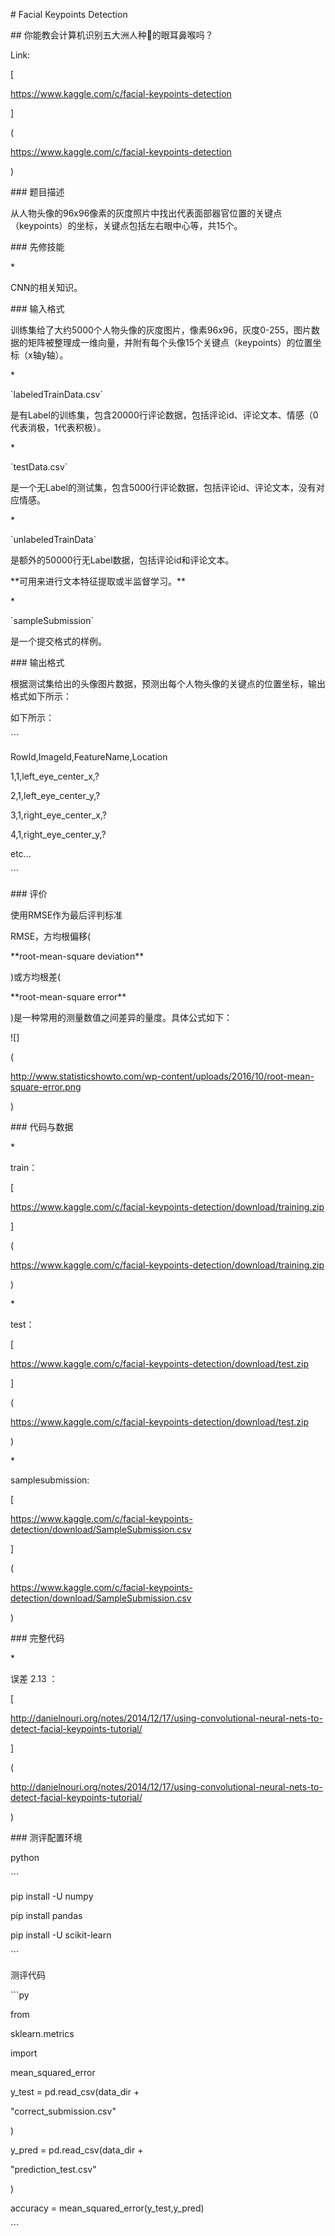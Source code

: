 \# Facial Keypoints Detection

  


\#\# 你能教会计算机识别五大洲人种的眼耳鼻喉吗？

  


Link:

\[

https://www.kaggle.com/c/facial-keypoints-detection

\]

\(

https://www.kaggle.com/c/facial-keypoints-detection

\)

  


\#\#\# 题目描述

  


从人物头像的96x96像素的灰度照片中找出代表面部器官位置的关键点（keypoints）的坐标，关键点包括左右眼中心等，共15个。

  


\#\#\# 先修技能

  


\*

CNN的相关知识。

  


\#\#\# 输入格式

训练集给了大约5000个人物头像的灰度图片，像素96x96，灰度0-255，图片数据的矩阵被整理成一维向量，并附有每个头像15个关键点（keypoints）的位置坐标（x轴y轴）。

  


  


\*

\`labeledTrainData.csv\`

是有Label的训练集，包含20000行评论数据，包括评论id、评论文本、情感（0代表消极，1代表积极）。

\*

\`testData.csv\`

是一个无Label的测试集，包含5000行评论数据，包括评论id、评论文本，没有对应情感。

\*

\`unlabeledTrainData\`

是额外的50000行无Label数据，包括评论id和评论文本。

\*\*可用来进行文本特征提取或半监督学习。\*\*

\*

\`sampleSubmission\`

是一个提交格式的样例。

  


\#\#\# 输出格式

  


根据测试集给出的头像图片数据，预测出每个人物头像的关键点的位置坐标，输出格式如下所示：

  


如下所示：

  


\`\`\`

RowId,ImageId,FeatureName,Location

1,1,left\_eye\_center\_x,?

2,1,left\_eye\_center\_y,?

3,1,right\_eye\_center\_x,?

4,1,right\_eye\_center\_y,?

etc...

\`\`\`

  


\#\#\# 评价

  


使用RMSE作为最后评判标准

RMSE，方均根偏移\(

\*\*root-mean-square deviation\*\*

\)或方均根差\(

\*\*root-mean-square error\*\*

\)是一种常用的测量数值之间差异的量度。具体公式如下：

  


  


!\[\]

\(

http://www.statisticshowto.com/wp-content/uploads/2016/10/root-mean-square-error.png

\)

  


  


\#\#\# 代码与数据

  


\*

train：

\[

https://www.kaggle.com/c/facial-keypoints-detection/download/training.zip

\]

\(

https://www.kaggle.com/c/facial-keypoints-detection/download/training.zip

\)

\*

test：

\[

https://www.kaggle.com/c/facial-keypoints-detection/download/test.zip

\]

\(

https://www.kaggle.com/c/facial-keypoints-detection/download/test.zip

\)

\*

samplesubmission:

\[

https://www.kaggle.com/c/facial-keypoints-detection/download/SampleSubmission.csv

\]

\(

https://www.kaggle.com/c/facial-keypoints-detection/download/SampleSubmission.csv

\)

  


\#\#\# 完整代码

  


\*

误差 2.13 ：

\[

http://danielnouri.org/notes/2014/12/17/using-convolutional-neural-nets-to-detect-facial-keypoints-tutorial/

\]

\(

http://danielnouri.org/notes/2014/12/17/using-convolutional-neural-nets-to-detect-facial-keypoints-tutorial/

\)

  


  


  


\#\#\# 测评配置环境

  


python

  


\`\`\`

pip install -U numpy

pip install pandas

pip install -U scikit-learn

\`\`\`

  


测评代码

  


\`\`\`py

from

sklearn.metrics

import

mean\_squared\_error

y\_test = pd.read\_csv\(data\_dir +

"correct\_submission.csv"

\)

y\_pred = pd.read\_csv\(data\_dir +

"prediction\_test.csv"

\)

accuracy = mean\_squared\_error\(y\_test,y\_pred\)

\`\`\`

